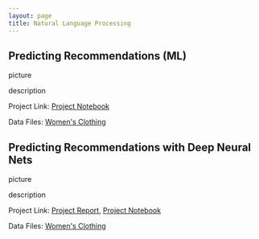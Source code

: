 ```yaml
---
layout: page
title: Natural Language Processing
---
```


## Predicting Recommendations (ML)

picture

description

Project Link:
[Project Notebook](https://github.com/abigail-mcdonald/Abigail_McDonald_Portfolio/blob/main/Predicting%20Recommendations%20(NLP-Python)/Predicting_Customer_Recommendations.ipynb)

Data Files:
[Women's Clothing](https://github.com/abigail-mcdonald/Abigail_McDonald_Portfolio/blob/main/Predicting%20Recommendations%20(NLP-Python)/Womens%20Clothing%20E-Commerce%20Reviews%20-%20NLP.csv)

## Predicting Recommendations with Deep Neural Nets

picture

description

Project Link:
[Project Report,](https://github.com/abigail-mcdonald/Abigail_McDonald_Portfolio/blob/main/Predicting%20Recommendations%20using%20Transformers%20(NLP-Python)/Product%20Recommendations%20using%20Transformers%20(NLP-Python).pdf)
[Project Notebook](https://github.com/abigail-mcdonald/Abigail_McDonald_Portfolio/blob/main/Predicting%20Recommendations%20using%20Transformers%20(NLP-Python)/Product%20Recommendations%20using%20Transformers.ipynb)

Data Files:
[Women's Clothing](https://github.com/abigail-mcdonald/Abigail_McDonald_Portfolio/blob/main/Predicting%20Recommendations%20using%20Transformers%20(NLP-Python)/Womens%20Clothing%20E-Commerce%20Reviews%20-%20NLP.csv)
